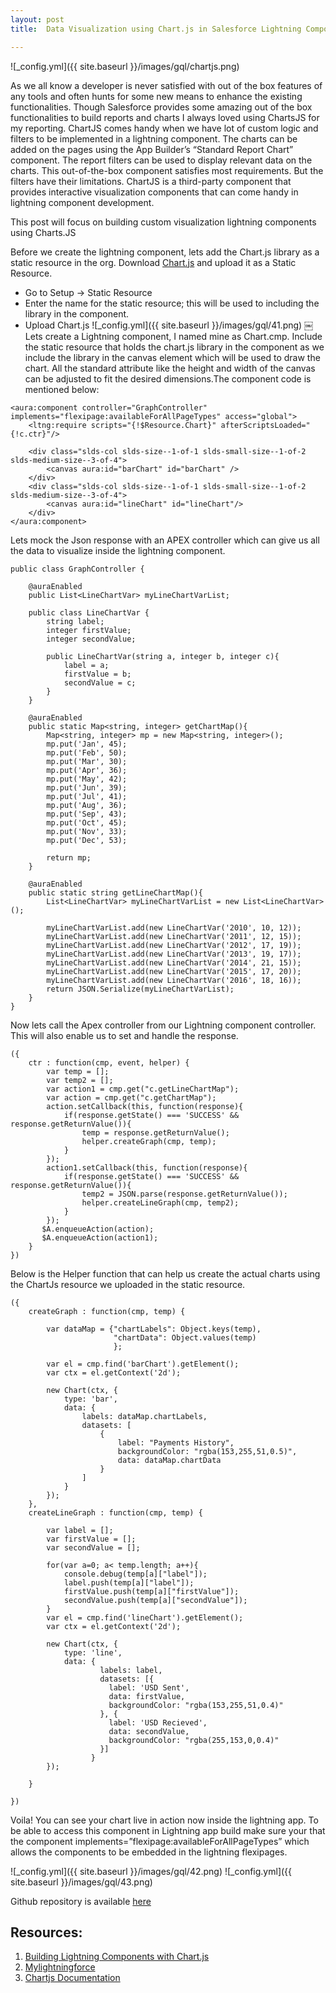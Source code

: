 ```yaml
---
layout: post
title:  Data Visualization using Chart.js in Salesforce Lightning Components    

---
```

![_config.yml]({{ site.baseurl }}/images/gql/chartjs.png)


As we all know a developer is never satisfied with out of the box features of any tools and often hunts for some new means to enhance the existing functionalities.  Though Salesforce provides some amazing out of the box functionalities to build reports and charts I always loved using ChartsJS for my reporting. ChartJS comes handy when we have lot of custom logic and filters to be implemented in a lightning component. The charts can be added on the pages using the App Builder’s “Standard Report Chart” component. The report filters can be used to display relevant data on the charts. This out-of-the-box component satisfies most requirements. But the filters have their limitations. ChartJS is a third-party component that provides interactive visualization components that can come handy in lightning component development. 

This post will focus on building custom visualization lightning components using Charts.JS

Before we create the lightning component, lets add the Chart.js library as a static resource in the org. Download [Chart.js](https://cdnjs.cloudflare.com/ajax/libs/Chart.js/2.1.4/Chart.bundle.min.js) and upload it as a Static Resource.
* Go to Setup -> Static Resource
* Enter the name for the static resource; this will be used to including the library in the component.
* Upload Chart.js
![_config.yml]({{ site.baseurl }}/images/gql/41.png)
￼
Lets create a Lightning component, I named mine as Chart.cmp. Include the static resource that holds the chart.js library in the component as we include the library in the canvas element which will be used to draw the chart. All the standard attribute like the height and width of the canvas can be adjusted to fit the desired dimensions.The component code is mentioned below:


```
<aura:component controller="GraphController" implements="flexipage:availableForAllPageTypes" access="global">
	<ltng:require scripts="{!$Resource.Chart}" afterScriptsLoaded="{!c.ctr}"/>
    
    <div class="slds-col slds-size--1-of-1 slds-small-size--1-of-2 slds-medium-size--3-of-4">
        <canvas aura:id="barChart" id="barChart" />
    </div>
    <div class="slds-col slds-size--1-of-1 slds-small-size--1-of-2 slds-medium-size--3-of-4">
        <canvas aura:id="lineChart" id="lineChart"/>
    </div>
</aura:component>

```

Lets mock the Json response with an APEX controller which can give us all the data to visualize inside the lightning component.

```
public class GraphController {
    
    @auraEnabled
    public List<LineChartVar> myLineChartVarList;
    
    public class LineChartVar {
        string label;
        integer firstValue;
        integer secondValue;       
        
        public LineChartVar(string a, integer b, integer c){
            label = a;
            firstValue = b;
            secondValue = c;
        } 
    }
    
    @auraEnabled
    public static Map<string, integer> getChartMap(){
        Map<string, integer> mp = new Map<string, integer>();        
        mp.put('Jan', 45);
        mp.put('Feb', 50);
        mp.put('Mar', 30);
        mp.put('Apr', 36);
        mp.put('May', 42);
        mp.put('Jun', 39);
        mp.put('Jul', 41);
        mp.put('Aug', 36);
        mp.put('Sep', 43);
        mp.put('Oct', 45);
        mp.put('Nov', 33);
        mp.put('Dec', 53);
        
        return mp;
    }
    
    @auraEnabled
    public static string getLineChartMap(){
        List<LineChartVar> myLineChartVarList = new List<LineChartVar>();
        
        myLineChartVarList.add(new LineChartVar('2010', 10, 12));
        myLineChartVarList.add(new LineChartVar('2011', 12, 15));
        myLineChartVarList.add(new LineChartVar('2012', 17, 19));
        myLineChartVarList.add(new LineChartVar('2013', 19, 17));
        myLineChartVarList.add(new LineChartVar('2014', 21, 15));
        myLineChartVarList.add(new LineChartVar('2015', 17, 20));
        myLineChartVarList.add(new LineChartVar('2016', 18, 16));        
        return JSON.Serialize(myLineChartVarList);
    }
}

```


Now lets call the Apex controller from our Lightning component controller. This will also enable us to set and handle the response.


```
({	
	ctr : function(cmp, event, helper) {
        var temp = [];
        var temp2 = [];
        var action1 = cmp.get("c.getLineChartMap");
        var action = cmp.get("c.getChartMap");
        action.setCallback(this, function(response){
            if(response.getState() === 'SUCCESS' && response.getReturnValue()){
                temp = response.getReturnValue();
                helper.createGraph(cmp, temp);
            }
        });      
        action1.setCallback(this, function(response){        	    	    
            if(response.getState() === 'SUCCESS' && response.getReturnValue()){
                temp2 = JSON.parse(response.getReturnValue());
                helper.createLineGraph(cmp, temp2);
            }            
        });  
       $A.enqueueAction(action);	
       $A.enqueueAction(action1);
	}
})

```
Below is the Helper function that can help us create the actual charts using the ChartJs resource we uploaded in the static resource.

```
({
	createGraph : function(cmp, temp) {
        
        var dataMap = {"chartLabels": Object.keys(temp),
                       "chartData": Object.values(temp)
                       };
        
        var el = cmp.find('barChart').getElement();
        var ctx = el.getContext('2d');
        
        new Chart(ctx, {
            type: 'bar',
            data: {
                labels: dataMap.chartLabels,
                datasets: [
                    {
                        label: "Payments History",
                        backgroundColor: "rgba(153,255,51,0.5)",
                        data: dataMap.chartData
                    }
                ]
            }
        });
	},
    createLineGraph : function(cmp, temp) {
        
        var label = [];
        var firstValue = [];
        var secondValue = [];
        
        for(var a=0; a< temp.length; a++){
            console.debug(temp[a]["label"]);
            label.push(temp[a]["label"]);
            firstValue.push(temp[a]["firstValue"]);
            secondValue.push(temp[a]["secondValue"]);                     
        }    
        var el = cmp.find('lineChart').getElement();
        var ctx = el.getContext('2d');
        
        new Chart(ctx, {
            type: 'line',
            data: {
                    labels: label,
                    datasets: [{
                      label: 'USD Sent',
                      data: firstValue,
                      backgroundColor: "rgba(153,255,51,0.4)"
                    }, {
                      label: 'USD Recieved',
                      data: secondValue,
                      backgroundColor: "rgba(255,153,0,0.4)"
                    }]
                  }
        });
        
	}
    
})

```

Voila! You can see your chart live in action now
inside the lightning app.  To be able to access this component in Lightning app build make sure your that the component implements=”flexipage:availableForAllPageTypes” which allows the components to be embedded in the lightning flexipages. 
 
![_config.yml]({{ site.baseurl }}/images/gql/42.png)
![_config.yml]({{ site.baseurl }}/images/gql/43.png)

Github repository is available [here](https://github.com/sfdcbrewery/LightningChartJS)

## Resources:
1. [Building Lightning Components with Chart.js](https://developer.salesforce.com/blogs/developer-relations/2017/03/building-lightning-components-chart-js.html)
2. [Mylightningforce](http://mylightningforce.com/2017/11/lightningchart/)
3. [Chartjs Documentation](http://www.chartjs.org/docs/latest/)
